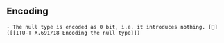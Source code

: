 ## Encoding
	- The null type is encoded as 0 bit, i.e. it introduces nothing. [🔗]([[ITU-T X.691/18 Encoding the null type]])
